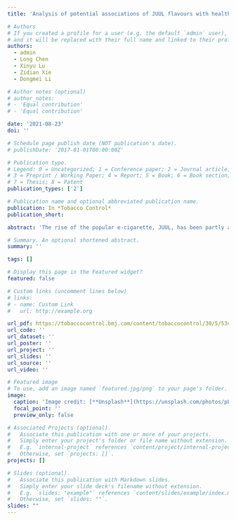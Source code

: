 ```yaml
---
title: 'Analysis of potential associations of JUUL flavours with health symptoms based on user-generated data from Reddit'

# Authors
# If you created a profile for a user (e.g. the default `admin` user), write the username (folder name) here
# and it will be replaced with their full name and linked to their profile.
authors:
  - admin
  - Long Chen
  - Xinyu Lu
  - Zidian Xie
  - Dongmei Li

# Author notes (optional)
# author_notes:
# - 'Equal contribution'
# - 'Equal contribution'

date: '2021-08-23'
doi: ''

# Schedule page publish date (NOT publication's date).
# publishDate: '2017-01-01T00:00:00Z'

# Publication type.
# Legend: 0 = Uncategorized; 1 = Conference paper; 2 = Journal article;
# 3 = Preprint / Working Paper; 4 = Report; 5 = Book; 6 = Book section;
# 7 = Thesis; 8 = Patent
publication_types: ['2']

# Publication name and optional abbreviated publication name.
publication: In *Tobacco Control*
publication_short: 

abstract: 'The rise of the popular e-cigarette, JUUL, has been partly attributed to various teen-friendly e-liquid flavours offered. However, the possible health risks associated with each e-liquid flavour still remain unclear. This research focuses on the possible associations between JUUL flavours and health symptoms using social media data from Reddit. Keyword filtering was used to obtain 5,746 JUUL flavour-related posts and 7927 health symptom-related posts from June 2015 to April 2019 from Reddit. Posts from September 2016 to April 2019 were used to conduct temporal analysis for nine health symptom categories and the 8 JUUL flavours. Finally, associations between the JUUL flavours and health symptom categories were examined on the user level using generalised estimating equation models. According to our temporal analysis, Mango and Mint were the most discussed JUUL flavours on Reddit. Respiratory and throat symptoms were the most discussed health issues together with JUUL on Reddit over time. Respiratory symptoms had potential associations with the Mango, Mint and Fruit JUUL flavours. Digestive symptoms had a potential association with the Crème flavour, psychological symptoms had a potential association with the Cucumber flavour, and cardiovascular symptoms had a potential association with the tobacco flavours. Mango and Mint were the two most mentioned JUUL flavours on Reddit. Certain JUUL flavours were more likely to be mentioned together with certain categories of health symptoms by the same Reddit users. Our findings could prompt further medical research into the health symptoms associated with different e-liquid flavours.'

# Summary. An optional shortened abstract.
summary: ''

tags: []

# Display this page in the Featured widget?
featured: false

# Custom links (uncomment lines below)
# links:
# - name: Custom Link
#   url: http://example.org

url_pdf: https://tobaccocontrol.bmj.com/content/tobaccocontrol/30/5/534.full.pdf
url_code: ''
url_dataset: ''
url_poster: ''
url_project: ''
url_slides: ''
url_source: ''
url_video: ''

# Featured image
# To use, add an image named `featured.jpg/png` to your page's folder.
image:
  caption: 'Image credit: [**Unsplash**](https://unsplash.com/photos/pLCdAaMFLTE)'
  focal_point: ''
  preview_only: false

# Associated Projects (optional).
#   Associate this publication with one or more of your projects.
#   Simply enter your project's folder or file name without extension.
#   E.g. `internal-project` references `content/project/internal-project/index.md`.
#   Otherwise, set `projects: []`.
projects: []

# Slides (optional).
#   Associate this publication with Markdown slides.
#   Simply enter your slide deck's filename without extension.
#   E.g. `slides: "example"` references `content/slides/example/index.md`.
#   Otherwise, set `slides: ""`.
slides: ""
---
```

